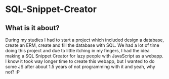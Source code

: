 # SQL-Snippet-Creator

## What is it about?
During my studies I had to start a project which included  design a database, create an ERM, create and fill the database with SQL.
We had a lot of time doing this project and due to little itching in my fingers, I had the idea making a SQL Snippet Creator for lazy people with JavaScript as a
webapp.
I know it took way longer time to create this webapp, but I wanted to do some JS after about 1.5 years of not programming with it and yeah, why not? :P
